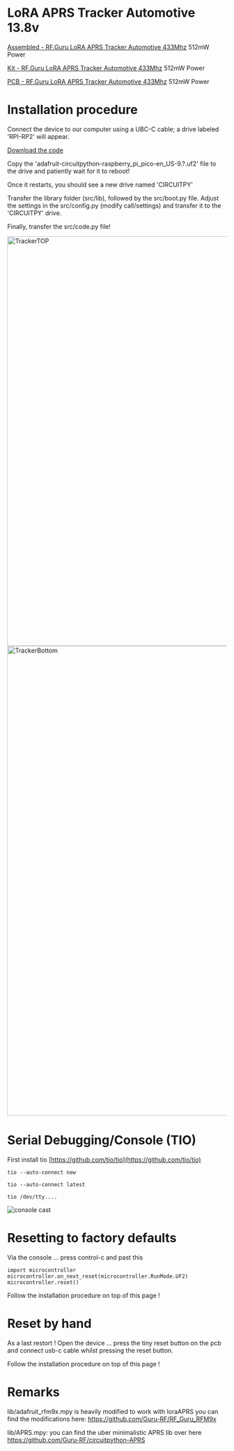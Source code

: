 # LoRA APRS Tracker Automotive 13.8v

[Assembled - RF.Guru LoRA APRS Tracker Automotive 433Mhz](https://shop.rf.guru/products/2023-pa-521) 512mW Power

[Kit - RF.Guru LoRA APRS Tracker Automotive 433Mhz](https://shop.rf.guru/products/2023-k-521) 512mW Power

[PCB - RF.Guru LoRA APRS Tracker Automotive 433Mhz](https://shop.rf.guru/products/2023-p-521) 512mW Power

# Installation procedure #
Connect the device to our computer using a UBC-C cable; a drive labeled 'RPI-RP2' will appear. 

[Download the code](https://github.com/Guru-RF/LoRa433APRSTracker/archive/refs/heads/main.zip)

Copy the 'adafruit-circuitpython-raspberry_pi_pico-en_US-9.?.uf2' file to the drive and patiently wait for it to reboot! 

Once it restarts, you should see a new drive named 'CIRCUITPY' 

Transfer the library folder (src/lib), followed by the src/boot.py file. Adjust the settings in the src/config.py (modify call/settings) and transfer it to the 'CIRCUITPY' drive. 

Finally, transfer the src/code.py file!

<img width="938" alt="TrackerTOP" src="https://github.com/Guru-RF/LoraAPRStracker/assets/1251767/c3a32cc5-92fe-420b-a335-53400f411a51">
<img width="1076" alt="TrackerBottom" src="https://github.com/Guru-RF/LoraAPRStracker/assets/1251767/2ef5376d-9d41-4aac-892e-fea3d2fedd85">

# Serial Debugging/Console (TIO)

First install tio [https://github.com/tio/tio](https://github.com/tio/tio)

```console
tio --auto-connect new
```

```console
tio --auto-connect latest
```

```console
tio /dev/tty....
```

![console cast](https://github.com/Guru-RF/LoRa433APRSTracker/assets/1251767/9bcc6d71-46d9-40a1-86c3-337bbb93e6df)

# Resetting to factory defaults

Via the console ... press control-c and past this

```console
import microcontroller
microcontroller.on_next_reset(microcontroller.RunMode.UF2)
microcontroller.reset()
```

Follow the installation procedure on top of this page !

# Reset by hand

As a last restort !
Open the device ... press the tiny reset button on the pcb and connect usb-c cable whilst pressing the reset button.

Follow the installation procedure on top of this page !

# Remarks

lib/adafruit_rfm9x.mpy is heavily modified to work with loraAPRS
you can find the modifications here:
https://github.com/Guru-RF/RF_Guru_RFM9x

lib/APRS.mpy:
you can find the uber minimalistic APRS lib over here
https://github.com/Guru-RF/circuitpython-APRS

